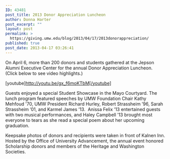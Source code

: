 ```yaml
---
ID: 43481
post_title: 2013 Donor Appreciation Luncheon
author: Donna Harter
post_excerpt: ""
layout: post
permalink: >
  https://giving.umw.edu/blog/2013/04/17/2013donorappreciation/
published: true
post_date: 2013-04-17 03:26:41
---
```

On April 6, more than 200 donors and students gathered at the Jepson Alumni Executive Center for the annual Donor Appreciation Luncheon. (Click below to see video highlights.)

[youtube]http://youtu.be/gx_f6moKTbM[/youtube]

Guests enjoyed a special Student Showcase in the Mayo Courtyard. The lunch program featured speeches by UMW Foundation Chair Kathy Mehfoud '70, UMW President Richard Hurley, Robert Strassheim ’96, Sarah Strassheim ’01, and Karmel James ’13.  Anissa Felix ’13 entertained guests with two musical performances, and Haley Campbell ’13 brought most everyone to tears as she read a special poem about her upcoming graduation.

Keepsake photos of donors and recipients were taken in front of Kalnen Inn. Hosted by the Office of University Advancement, the annual event honored Scholarship donors and members of the Heritage and Washington Societies.